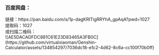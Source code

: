 <h3>百度网盘：</h3>
链接：https://pan.baidu.com/s/1p-dagKRITigRRYhA_gpAqA?pwd=1027  <br/>
提取码：1027<br/>
或扫描二维码：<br/>
![AE5DACADFDC881C61E23D83465A3FB0C](https://github.com/virtualxiaoman/Genshin-Calculator/assets/134854297/7036dc18-e1c2-4d62-8c6a-cc100f70b0ff)


